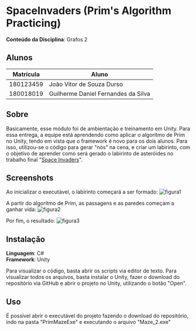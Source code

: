 # SpaceInvaders (Prim's Algorithm Practicing)

**Conteúdo da Disciplina**: Grafos 2<br>

## Alunos

| Matrícula | Aluno                               |
| --------- | ----------------------------------- |
| 180123459 | João Vitor de Souza Durso           |
| 180018019 | Guilherme Daniel Fernandes da Silva |

## Sobre

Basicamente, esse módulo foi de ambientação e treinamento em Unity. Para essa entrega, a equipe está aprendendo como aplicar o algoritmo de Prim no Unity, tendo em vista que o framework é novo para os dois alunos. Para isso, utilizou-se o código para gerar "nós" na cena, e criar um labirinto, com o objetivo de aprender como será gerado o labirinto de asteróides no trabalho final "[Space Invaders](https://github.com/projeto-de-algoritmos/Final_SpaceInvaders)".

## Screenshots

Ao inicializar o executável, o labirinto começará a ser formado:
![figura1](https://user-images.githubusercontent.com/69814362/178394563-ad7fd91c-46ab-4f1f-a499-0a40a18c5b98.png)

A partir do algoritmo de Prim, as passagens e as paredes começam a ganhar vida:
![figura2](https://user-images.githubusercontent.com/69814362/178394556-b03694d8-21a6-440b-bede-865ec61ad0e8.png)

Por fim, o resultado:
![figura3](https://user-images.githubusercontent.com/69814362/178394561-893b2586-dde4-4ee9-9d8e-2b7629d8ce12.png)

## Instalação

**Linguagem**: C#<br>
**Framework**: Unity<br>

Para visualizar o código, basta abrir os scripts via editor de texto.
Para visualizar todos os arquivos, basta instalar o Unity, fazer o download do repositório via GitHub e abrir o projeto no Unity, utilizando o botão "Open".

## Uso

É possível abrir o executável do projeto fazendo o download do repositório, indo na pasta "PrimMazeExe" e executando o arquivo "Maze_2.exe"

